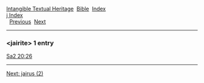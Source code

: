 [Intangible Textual Heritage](../../index)  [Bible](../index) 
[Index](index)   
[j Index](_j_)  
  [Previous](c06061)  [Next](c06063) 

------------------------------------------------------------------------

### &lt;jairite&gt; 1 entry

[Sa2 20:26](../kjv/sa2020.htm#026)  

------------------------------------------------------------------------

[Next: jairus (2)](c06063)

